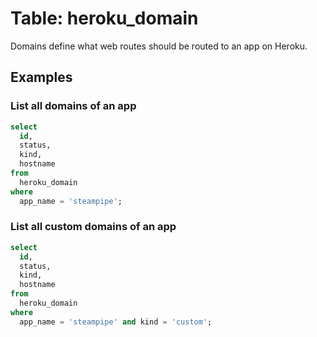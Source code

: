 # Table: heroku_domain

Domains define what web routes should be routed to an app on Heroku.

## Examples

### List all domains of an app

```sql
select
  id,
  status,
  kind,
  hostname
from
  heroku_domain
where
  app_name = 'steampipe';
```

### List all custom domains of an app

```sql
select
  id,
  status,
  kind,
  hostname
from
  heroku_domain
where
  app_name = 'steampipe' and kind = 'custom';
```
